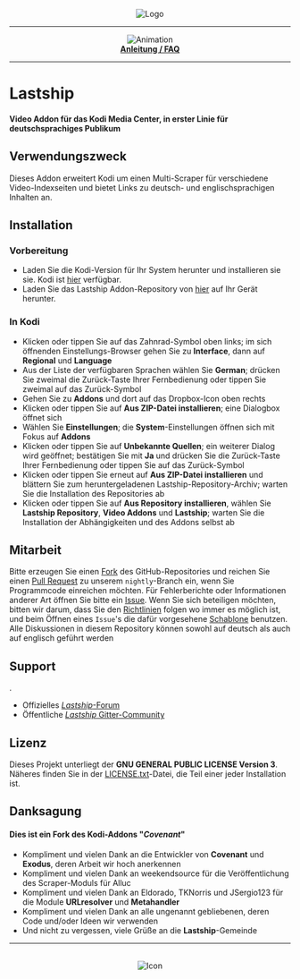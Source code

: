 <p align="center">
    <img src=".github/banner.jpg" alt="Logo"/>
</p>
<hr />
<p align="center">
    <img src=".github/animation.gif" alt="Animation"/>
    <br />
    <b><a href="https://github.com/lastship/FAQ/blob/master/Lastship_FAQ.md">Anleitung / FAQ</a></b>
</p>


- - -   


# Lastship

#### Video Addon für das **Kodi Media Center**, in erster Linie für deutschsprachiges Publikum   


## Verwendungszweck

Dieses Addon erweitert Kodi um einen Multi-Scraper für verschiedene Video-Indexseiten und bietet Links zu deutsch- und englischsprachigen Inhalten an.   


## Installation

### Vorbereitung

- Laden Sie die Kodi-Version für Ihr System herunter und installieren sie sie. Kodi ist [hier](https://kodi.tv/download) verfügbar.
- Laden Sie das Lastship Addon-Repository von [hier](https://github.com/lastship/Lastship-Repo/raw/master/zips/repository.lastship/repository.lastship-1.0.1.zip) auf Ihr Gerät herunter.   

### In Kodi

- Klicken oder tippen Sie auf das Zahnrad-Symbol oben links; im sich öffnenden Einstellungs-Browser gehen Sie zu **Interface**, dann auf **Regional** und **Language**
- Aus der Liste der verfügbaren Sprachen wählen Sie **German**; drücken Sie zweimal die Zurück-Taste Ihrer Fernbedienung oder tippen Sie zweimal auf das Zurück-Symbol
- Gehen Sie zu **Addons** und dort auf das Dropbox-Icon oben rechts
- Klicken oder tippen Sie auf **Aus ZIP-Datei installieren**; eine Dialogbox öffnet sich
- Wählen Sie **Einstellungen**; die **System**-Einstellungen öffnen sich mit Fokus auf **Addons**
- Klicken oder tippen Sie auf **Unbekannte Quellen**; ein weiterer Dialog wird geöffnet; bestätigen Sie mit **Ja** und drücken Sie die Zurück-Taste Ihrer Fernbedienung oder tippen Sie auf das Zurück-Symbol
- Klicken oder tippen Sie erneut auf **Aus ZIP-Datei installieren** und blättern Sie zum heruntergeladenen Lastship-Repository-Archiv; warten Sie die Installation des Repositories ab
- Klicken oder tippen Sie auf **Aus Repository installieren**, wählen Sie **Lastship Repository**, **Video Addons** und **Lastship**; warten Sie die Installation der Abhängigkeiten und des Addons selbst ab   


## Mitarbeit

Bitte erzeugen Sie einen [Fork](https://help.github.com/articles/fork-a-repo/) des GitHub-Repositories und reichen Sie einen [Pull Request](https://help.github.com/articles/creating-a-pull-request-from-a-fork/) zu unserem `nightly`-Branch ein, wenn Sie Programmcode einreichen möchten.
Für Fehlerberichte oder Informationen anderer Art öffnen Sie bitte ein [Issue](https://help.github.com/articles/creating-an-issue/).
Wenn Sie sich beteiligen möchten, bitten wir darum, dass Sie den [Richtlinien](.github/CONTRIBUTING.md) folgen wo immer es möglich ist, und beim Öffnen eines `Issue`'s die dafür vorgesehene [Schablone](.github/ISSUE_TEMPLATE.md) benutzen.   
Alle Diskussionen in diesem Repository können sowohl auf deutsch als auch auf englisch geführt werden

## Support
.
* Offizielles [*Lastship*-Forum](http://lastship.square7.ch/forum/forumdisplay.php?fid=28)
* Öffentliche [*Lastship* Gitter-Community](https://gitter.im/Lastship_Chat/Lobby?utm_source=share-link&utm_medium=link&utm_campaign=share-link)   


## Lizenz

Dieses Projekt unterliegt der **GNU GENERAL PUBLIC LICENSE Version 3**.
Näheres finden Sie in der [LICENSE.txt](LICENSE.txt)-Datei, die Teil einer jeder Installation ist.   


## Danksagung

#### Dies ist ein Fork des Kodi-Addons **"*Covenant*"**

* Kompliment und vielen Dank an die Entwickler von **Covenant** und **Exodus**, deren Arbeit wir hoch anerkennen
* Kompliment und vielen Dank an weekendsource für die Veröffentlichung des Scraper-Moduls für Alluc
* Kompliment und vielen Dank an Eldorado, TKNorris und JSergio123 für die Module **URLresolver** und **Metahandler**
* Kompliment und vielen Dank an alle ungenannt gebliebenen, deren Code und/oder Ideen wir verwenden
* Und nicht zu vergessen, viele Grüße an die **Lastship**-Gemeinde

- - -   

<p align="center">
    <br />
    <img src="icon.png" alt="Icon"/>
</p>
